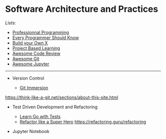 # Software Architecture and Practices

_Lists_:

- [Professionnal Programming](https://github.com/charlax/professional-programming)
- [Every Programmer Should Know](https://github.com/mtdvio/every-programmer-should-know)
- [Build your Own X](https://github.com/codecrafters-io/build-your-own-x)
- [Project Based Learning](https://github.com/practical-tutorials/project-based-learning)
- [Awesome Code Review](https://github.com/joho/awesome-code-review)
- [Awesome Git](https://github.com/dictcp/awesome-git)
- [Awesome Jupyter](https://github.com/markusschanta/awesome-jupyter)

---

- Version Control

  - [Git Immersion](https://gitimmersion.com/)

https://think-like-a-git.net/sections/about-this-site.html

- Test Driven Development and Refactoring

  - [Learn Go with Tests](https://quii.gitbook.io/learn-go-with-tests)
  - [Refactor like a Super Hero](https://refactor-like-a-superhero.vercel.app/en)
    https://refactoring.guru/refactoring

- Jupyter Notebook
